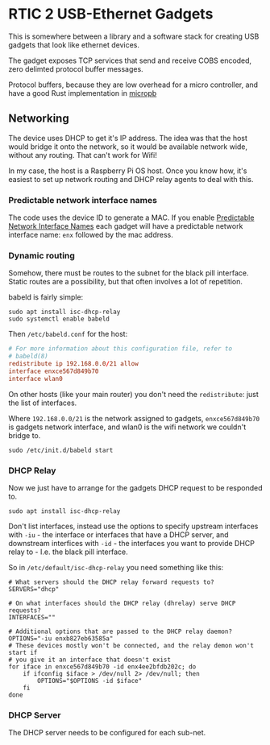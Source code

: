 # RTIC 2 USB-Ethernet Gadgets

This is somewhere between a library and a software stack for creating USB gadgets that
look like ethernet devices.

The gadget exposes TCP services that send and receive COBS encoded, zero delimted
protocol buffer messages.

Protocol buffers, because they are low overhead for a micro controller, and have a good
Rust implementation in [micropb]()

## Networking

The device uses DHCP to get it's IP address. The idea was that the host would bridge
it onto the network, so it would be available network wide, without any routing.
That can't work for Wifi!

In my case, the host is a Raspberry Pi OS host. Once you know how, it's easiest to set up network routing and DHCP relay agents to deal with this.

### Predictable network interface names

The code uses the device ID to generate a MAC. If you enable [Predictable Network Interface Names](https://systemd.io/PREDICTABLE_INTERFACE_NAMES/)
each gadget will have a predictable network interface name: `enx` followed by the mac address.

### Dynamic routing

Somehow, there must be routes to the subnet for the black pill interface. Static routes are
a possibility, but that often involves a lot of repetition.

babeld is fairly simple:

```shell
sudo apt install isc-dhcp-relay
sudo systemctl enable babeld
```

Then `/etc/babeld.conf` for the host:

```conf
# For more information about this configuration file, refer to
# babeld(8)
redistribute ip 192.168.0.0/21 allow
interface enxce567d849b70
interface wlan0
```

On other hosts (like your main router) you don't need the `redistribute`: just the list of interfaces.

Where `192.168.0.0/21` is the network assigned to gadgets, `enxce567d849b70` is
gadgets network interface, and wlan0 is the wifi network we couldn't bridge to.

```shell
sudo /etc/init.d/babeld start
```

### DHCP Relay

Now we just have to arrange for the gadgets DHCP request to be responded to.

```shell
sudo apt install isc-dhcp-relay
```

Don't list interfaces, instead use the options to specify upstream interfaces with `-iu` - the interface or interfaces that have a DHCP server, and downstream interfices with `-id` - the
interfaces you want to provide DHCP relay to - I.e. the black pill interface.

So in `/etc/default/isc-dhcp-relay` you need something like this:

```shell
# What servers should the DHCP relay forward requests to?
SERVERS="dhcp"

# On what interfaces should the DHCP relay (dhrelay) serve DHCP requests?
INTERFACES=""

# Additional options that are passed to the DHCP relay daemon?
OPTIONS="-iu enxb827eb63585a"
# These devices mostly won't be connected, and the relay demon won't start if
# you give it an interface that doesn't exist
for iface in enxce567d849b70 -id enx4ee2bfdb202c; do
    if ifconfig $iface > /dev/null 2> /dev/null; then
        OPTIONS="$OPTIONS -id $iface"
    fi
done
```

### DHCP Server

The DHCP server needs to be configured for each sub-net.

